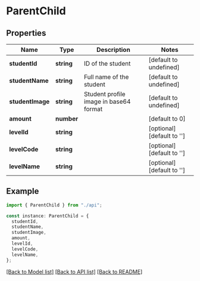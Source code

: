 # ParentChild

## Properties

| Name             | Type       | Description                            | Notes                      |
| ---------------- | ---------- | -------------------------------------- | -------------------------- |
| **studentId**    | **string** | ID of the student                      | [default to undefined]     |
| **studentName**  | **string** | Full name of the student               | [default to undefined]     |
| **studentImage** | **string** | Student profile image in base64 format | [default to undefined]     |
| **amount**       | **number** |                                        | [default to 0]             |
| **levelId**      | **string** |                                        | [optional] [default to ''] |
| **levelCode**    | **string** |                                        | [optional] [default to ''] |
| **levelName**    | **string** |                                        | [optional] [default to ''] |

## Example

```typescript
import { ParentChild } from "./api";

const instance: ParentChild = {
  studentId,
  studentName,
  studentImage,
  amount,
  levelId,
  levelCode,
  levelName,
};
```

[[Back to Model list]](../README.md#documentation-for-models) [[Back to API list]](../README.md#documentation-for-api-endpoints) [[Back to README]](../README.md)
